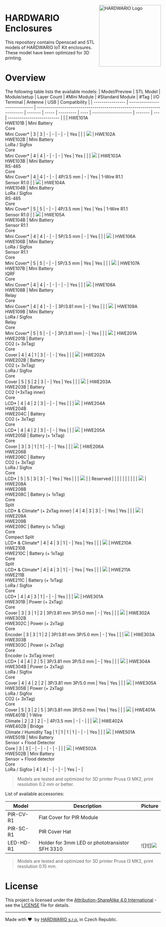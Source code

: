 <a href="https://www.hardwario.com/"><img src="https://www.hardwario.com/ci/assets/hw-logo.svg" width="200" alt="HARDWARIO Logo" align="right"></a>


# HARDWARIO Enclosures

This repository contains Openscad and STL models of HARDWARIO IoT Kit enclosures. These model have been optimized for 3D printing.

# Overview

The following table lists the available models:
| Model/Preview    | STL Model                     | Module/setup                                                            | Layer Count | #Mini Module | #Standard Module | #Tag | I/O Terminal         | Antenne | USB | Compatibility              |
| ---------------- | ----------------------------- | ----------------------------------------------------------------------- | ------- | ----- | --------- | ---- | -------------------- | ------- | --- | -------------------------- |
| [](doc/hwe101.png) | HWE101A<br>HWE101B            | Mini Battery<br>Core<br>Mini Cover\*                                    | 3       | 3     | \-        | \-   | \-                   | \-      | Yes |                            |
| ![](doc/hwe102.png) | HWE102A<br>HWE102B            | Mini Battery<br>LoRa / Sigfox<br>Core<br>Mini Cover\*                   | 4       | 4     | \-        | \-   | \-                   | Yes     | Yes |                            |
| ![](doc/hwe103.png) | HWE103A<br>HWE103B            | Mini Battery<br>RS-485<br>Core<br>Mini Cover\*                          | 4       | 4     | \-        | \-   | 4P/3.5 mm            | \-      | Yes | 1-Wire R1.1<br>Sensor R1.0 |
| ![](doc/hwe104.png) | HWE104A<br>HWE104B            | Mini Battery<br>LoRa / Sigfox<br>RS-485<br>Core<br>Mini Cover\*         | 5       | 5     | \-        | \-   | 4P/3.5 mm            | Yes     | Yes | 1-Wire R1.1<br>Sensor R1.0 |
| ![](doc/hwe105.png) | HWE105A<br>HWE104B            | Mini Battery<br>Sensor R1.1<br>Core<br>Mini Cover\*                     | 4       | 4     | \-        | \-   | 5P/3.5 mm            | \-      | Yes |                            |
| ![](doc/hwe106.png) | HWE106A<br>HWE106B            | Mini Battery<br>LoRa / Sigfox<br>Sensor R1.1<br>Core<br>Mini Cover\*    | 5       | 5     | \-        | \-   | 5P/3.5 mm            | Yes     | Yes |                            |
| ![](doc/hwe107.png) | HWE107A<br>HWE107B            | Mini Battery<br>IQRF<br>Core<br>Mini Cover\*                            | 4       | 4     | \-        | \-   | \-                   | \-      | Yes |                            |
| ![](doc/hwe108.png) | HWE108A<br>HWE108B            | Mini Battery<br>Relay<br>Core<br>Mini Cover\*                           | 4       | 4     | \-        | \-   | 3P/3.81 mm           | \-      | Yes |                            |
| ![](doc/hwe109.png) | HWE109A<br>HWE109B            | Mini Battery<br>LoRa / Sigfox<br>Relay<br>Core<br>Mini Cover\*          | 5       | 5     | \-        | \-   | 3P/3.81 mm           | \-      | Yes |                            |
| ![](doc/hwe201.png) | HWE201A<br>HWE201B            | Battery<br>CO2 (+ 3xTag)<br>Core<br>Cover                               | 4       | 4     | 1         | 3    | \-                   | \-      | Yes |                            |
| ![](doc/hwe202.png) | HWE202A<br>HWE202B            | Battery<br>CO2 (+ 3xTag)<br>LoRa / Sigfox<br>Core<br>Cover              | 5       | 5     | 2         | 3    | \-                   | Yes     | Yes |                            |
| ![](doc/hwe203.png) | HWE203A<br>HWE203B            | Battery<br>CO2 (+3xTag inner)<br>Core<br>LCD\*                          | 4       | 4     | 2         | 3    | \-                   | \-      | Yes |                            |
| ![](doc/hwe204.png) | HWE204A<br>HWE204B<br>HWE204C | Battery<br>CO2 (+ 3xTag)<br>Core<br>LCD\*                               | 4       | 4     | 2         | 3    | \-                   | \-      | Yes |                            |
| ![](doc/hwe205.png) | HWE205A<br>HWE205B            | Battery (+ 1xTag)<br>Core<br>Cover                                      | 3       | 3     | 1         | 1    | \-                   | \-      | Yes |                            |
| ![](doc/hwe206.png) | HWE206A<br>HWE206B<br>HWE206C | Battery<br>CO2 (+ 3xTag)<br>LoRa / Sigfox<br>Core<br>LCD\*              | 5       | 5     | 3         | 3    | \-                   | Yes     | Yes |                            |
| ![](doc/hwe202.png) |                               | Reserved                                                                |         |       |           |      |                      |         |     |                            |
| ![](doc/hwe208.png) | HWE208A<br>HWE208B<br>HWE208C | Battery (+ 1xTag)<br>Core<br>Split<br>LCD\* & Climate\* (+ 2xTag inner) | 4       | 4     | 3         | 3    | \-                   | Yes     | Yes |                            |
| ![](doc/hwe209.png) | HWE209A<br>HWE209B<br>HWE209C | Battery (+ 1xTag)<br>Core<br>Compact Split<br>LCD\* & Climate\*         | 4       | 4     | 3         | 1    | \-                   | Yes     | Yes |                            |
| ![](doc/hwe210.png) | HWE210A<br>HWE210B<br>HWE210C | Battery (+ 1xTag)<br>Core<br>Split<br>LCD\* & Climate\*                 | 4       | 4     | 3         | 1    | \-                   | Yes     | Yes |                            |
| ![](doc/hwe211.png) | HWE211A<br>HWE211B<br>HWE211C | Battery (+ 1xTag)<br>LoRa / Sigfox<br>Core<br>LCD\*                     | 4       | 4     | 3         | 1    | \-                   | \-      | Yes |                            |
| ![](doc/hwe301.png) | HWE301A<br>HWE301B            | Power (+ 2xTag)<br>Core<br>Cover                                        | 3       | 3     | 1         | 2    | 3P/3.81 mm 3P/5.0 mm | \-      | Yes |                            |
| ![](doc/hwe302.png) | HWE302A<br>HWE302B<br>HWE302C | Power (+ 2xTag)<br>Core<br>Encoder                                      | 3       | 3     | 1         | 2    | 3P/3.81 mm 3P/5.0 mm | \-      | Yes |                            |
| ![](doc/hwe303.png) | HWE303A<br>HWE303B<br>HWE303C | Power (+ 2xTag)<br>Core<br>Encoder (+ 3xTag inner)<br>LCD\*             | 4       | 4     | 2         | 5    | 3P/3.81 mm 3P/5.0 mm | \-      | Yes |                            |
| ![](doc/hwe304.png) | HWE304A<br>HWE304B            | Power (+ 2xTag)<br>LoRa / Sigfox<br>Core<br>Cover                       | 4       | 4     | 2         | 2    | 3P/3.81 mm 3P/5.0 mm | Yes     | Yes |                            |
| ![](doc/hwe305.png) | HWE305A<br>HWE305B            | Power (+ 2xTag)<br>LoRa / Sigfox<br>CO2 (+ 3xTag)<br>Core<br>Cover      | 5       | 3     | 2         | 5    | 3P/3.81 mm 3P/5.0 mm | Yes     | Yes |                            |
| ![](doc/hwe401.png) | HWE401A<br>HWE401B            | 1-Wire<br>Climate                                                       | 2       | 2     | 2         | \-   | 4P/3.5 mm            | \-      | \-  |                            |
| ![](doc/hwe402.png) | HWE402A<br>HWE402B            | Bridge<br>Climate / Humidity Tag                                        | 1       | 1     | 1         | 1    | \-                   | \-      | Yes |                            |
| ![](doc/hwe501.png) | HWE501A<br>HWE501B            | Mini Battery<br>Sensor + Flood Detector<br>Core                         | 3       | 3     | \-        | \-   | \-                   | \-      | \-  |                            |
| ![](doc/hwe502.png) | HWE502A<br>HWE502B            | Mini Battery<br>Sensor + Flood detector<br>Core<br>LoRa / Sigfox        | 4       | 4     | \-        | \-   | \-                   | Yes     | \-  |


> Models are tested and optimized for 3D printer Prusa I3 MK2, print resolution 0.2 mm or better.


List of available accessories:

| Model  | Description                                      | Picture                                  |
|--------|--------------------------------------------------|------------------------------------------|
| PIR-CV-R1 | Flat Cover for PIR Module<br>                    |                                          |
| PIR-SC-R1 | PIR Cover Hat<br>                                |                                          |
| LED-HD-R1 | Holder for 3mm LED or phototransistor SFH 3310   |![]![]![](doc/led-hd.png)                       |

> Models are tested and optimized for 3D printer Prusa I3 MK2, print resolution 0.15 mm.

# License

This project is licensed under the [Attribution-ShareAlike 4.0 International](https://creativecommons.org/licenses/by-sa/4.0/) - see the [LICENSE](LICENSE) file for details.

---

Made with &#x2764;&nbsp; by [HARDWARIO s.r.o.](https://www.hardwario.com) in Czech Republic.
